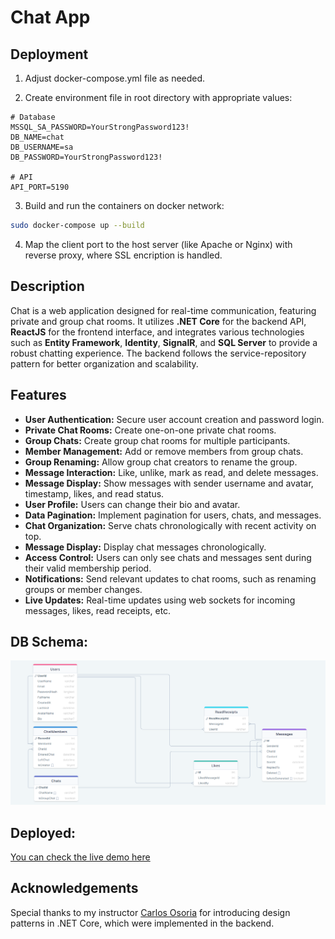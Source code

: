 # Chat App

## Deployment

1. Adjust docker-compose.yml file as needed.

2. Create environment file in root directory with appropriate values:

```
# Database
MSSQL_SA_PASSWORD=YourStrongPassword123!
DB_NAME=chat
DB_USERNAME=sa
DB_PASSWORD=YourStrongPassword123!

# API
API_PORT=5190
```

3. Build and run the containers on docker network:

```bash
sudo docker-compose up --build
```
4. Map the client port to the host server (like Apache or Nginx) with reverse proxy, where SSL encription is handled.


## Description

Chat is a web application designed for real-time communication, featuring private and group chat rooms. It utilizes **.NET Core** for the backend API, **ReactJS** for the frontend interface, and integrates various technologies such as **Entity Framework**, **Identity**, **SignalR**, and **SQL Server** to provide a robust chatting experience. The backend follows the service-repository pattern for better organization and scalability.

## Features

- **User Authentication:** Secure user account creation and password login.
- **Private Chat Rooms:** Create one-on-one private chat rooms.
- **Group Chats:** Create group chat rooms for multiple participants.
- **Member Management:** Add or remove members from group chats.
- **Group Renaming:** Allow group chat creators to rename the group.
- **Message Interaction:** Like, unlike, mark as read, and delete messages.
- **Message Display:** Show messages with sender username and avatar, timestamp, likes, and read status.
- **User Profile:** Users can change their bio and avatar.
- **Data Pagination:** Implement pagination for users, chats, and messages.
- **Chat Organization:** Serve chats chronologically with recent activity on top.
- **Message Display:** Display chat messages chronologically.
- **Access Control:** Users can only see chats and messages sent during their valid membership period.
- **Notifications:** Send relevant updates to chat rooms, such as renaming groups or member changes.
- **Live Updates:** Real-time updates using web sockets for incoming messages, likes, read receipts, etc.

## DB Schema:
![Image Alt Text](https://github.com/Zakharii-Husar/chat/blob/main/API/Avatars/CHAT_DB_SCHEMA.png)

## Deployed:
[You can check the live demo here](https://api.zakharii.dev/projects/chat)

## Acknowledgements
Special thanks to my instructor [Carlos Osoria](https://github.com/cosoria) for introducing design patterns in .NET Core, which were implemented in the backend.
